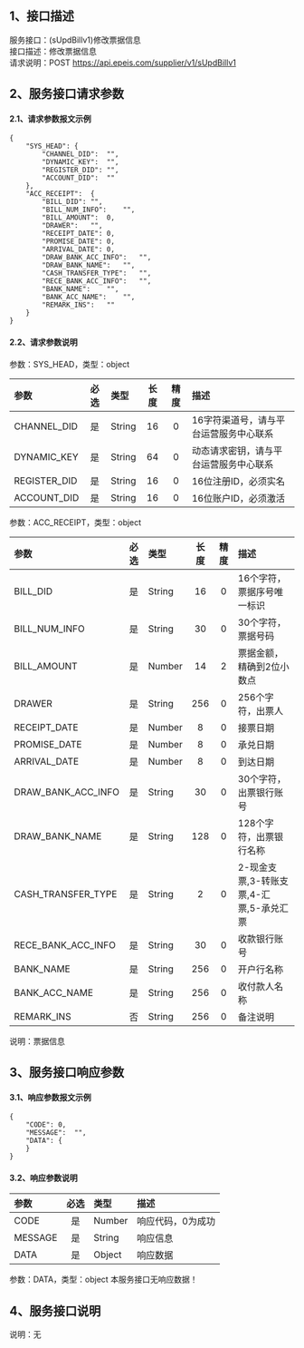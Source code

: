 ## 1、接口描述  
服务接口：(sUpdBillv1)修改票据信息  
接口描述：修改票据信息  
请求说明：POST https://api.epeis.com/supplier/v1/sUpdBillv1  
  
## 2、服务接口请求参数  
#### 2.1、请求参数报文示例  
~~~  
{
	"SYS_HEAD":	{
		"CHANNEL_DID":	"",
		"DYNAMIC_KEY":	"",
		"REGISTER_DID":	"",
		"ACCOUNT_DID":	""
	},
	"ACC_RECEIPT":	{
		"BILL_DID":	"",
		"BILL_NUM_INFO":	"",
		"BILL_AMOUNT":	0,
		"DRAWER":	"",
		"RECEIPT_DATE":	0,
		"PROMISE_DATE":	0,
		"ARRIVAL_DATE":	0,
		"DRAW_BANK_ACC_INFO":	"",
		"DRAW_BANK_NAME":	"",
		"CASH_TRANSFER_TYPE":	"",
		"RECE_BANK_ACC_INFO":	"",
		"BANK_NAME":	"",
		"BANK_ACC_NAME":	"",
		"REMARK_INS":	""
	}
}  
~~~  
#### 2.2、请求参数说明  
参数：SYS_HEAD，类型：object  
  
| 参数 | 必选 | 类型 | 长度 | 精度 | 描述 |  
| :----------------- | :----: | :-------- | :----: | :----: | :---------------- |  
| CHANNEL_DID | 是 | String | 16 | 0 | 16字符渠道号，请与平台运营服务中心联系 |  
| DYNAMIC_KEY | 是 | String | 64 | 0 | 动态请求密钥，请与平台运营服务中心联系 |  
| REGISTER_DID      |  是  | String   | 16 | 0 | 16位注册ID，必须实名 |  
| ACCOUNT_DID       |  是  | String   | 16 | 0 | 16位账户ID，必须激活 |  
  
参数：ACC_RECEIPT，类型：object  
  
| 参数              | 必选 | 类型     | 长度 | 精度 | 描述             |  
| :----------------- | :----: | :-------- | :----: | :----: | :---------------- |  
| BILL_DID |  是  | String   | 16 | 0 | 16个字符，票据序号唯一标识 |  
| BILL_NUM_INFO |  是  | String   | 30 | 0 | 30个字符，票据号码 |  
| BILL_AMOUNT |  是  | Number   | 14 | 2 | 票据金额，精确到2位小数点 |  
| DRAWER |  是  | String   | 256 | 0 | 256个字符，出票人 |  
| RECEIPT_DATE |  是  | Number   | 8 | 0 | 接票日期 |  
| PROMISE_DATE |  是  | Number   | 8 | 0 | 承兑日期 |  
| ARRIVAL_DATE |  是  | Number   | 8 | 0 | 到达日期 |  
| DRAW_BANK_ACC_INFO |  是  | String   | 30 | 0 | 30个字符，出票银行账号 |  
| DRAW_BANK_NAME |  是  | String   | 128 | 0 | 128个字符，出票银行名称 |  
| CASH_TRANSFER_TYPE |  是  | String   | 2 | 0 | 2-现金支票,3-转账支票,4-汇票,5-承兑汇票 |  
| RECE_BANK_ACC_INFO |  是  | String   | 30 | 0 | 收款银行账号 |  
| BANK_NAME |  是  | String   | 256 | 0 | 开户行名称 |  
| BANK_ACC_NAME |  是  | String   | 256 | 0 | 收付款人名称 |  
| REMARK_INS |  否  | String   | 256 | 0 | 备注说明 |  
  
说明：票据信息  
  
## 3、服务接口响应参数  
#### 3.1、响应参数报文示例  
~~~  
{
	"CODE":	0,
	"MESSAGE":	"",
	"DATA":	{
	}
}  
~~~  
#### 3.2、响应参数说明  
  
| 参数              | 必选 | 类型     | 描述             |  
| :----------------- | :----: | :-------- | :---------------- |  
| CODE | 是 | Number | 响应代码，0为成功 |  
| MESSAGE | 是 | String | 响应信息 |  
| DATA | 是 | Object | 响应数据 |  
  
参数：DATA，类型：object 本服务接口无响应数据！  
## 4、服务接口说明  
说明：无  
